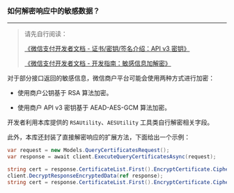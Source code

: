 ﻿### 如何解密响应中的敏感数据？

---

> 请先自行阅读：
>
> [《微信支付开发者文档 - 证书/密钥/签名介绍：API v3 密钥》](https://pay.weixin.qq.com/wiki/doc/apiv3_partner/wechatpay/wechatpay3_2.shtml)
>
> [《微信支付开发者文档 - 开发指南：敏感信息加解密》](https://pay.weixin.qq.com/wiki/doc/apiv3_partner/wechatpay/wechatpay4_3.shtml)

对于部分接口返回的敏感信息，微信商户平台可能会使用两种方式进行加密：

-   使用商户公钥基于 RSA 算法加密。

-   使用商户 API v3 密钥基于 AEAD-AES-GCM 算法加密。

开发者利用本库提供的 `RSAUtility`、`AESUtility` 工具类自行解密相关字段。

此外，本库还封装了直接解密响应的扩展方法，下面给出一个示例：

```csharp
var request = new Models.QueryCertificatesRequest();
var response = await client.ExecuteQueryCertificatesAsync(request);

string cert = response.CertificateList.First().EncryptCertificate.CipherText; // 此时仍是密文
client.DecryptResponseEncryptedData(ref response);
string cert = response.CertificateList.First().EncryptCertificate.CipherText; // 此时已是明文
```
